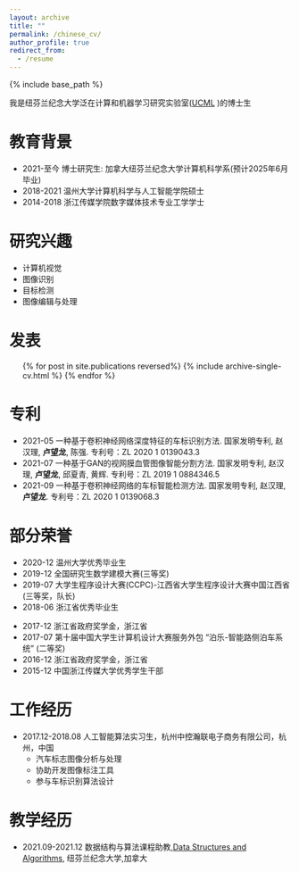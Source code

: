 ```yaml
---
layout: archive
title: ""
permalink: /chinese_cv/
author_profile: true
redirect_from:
  - /resume
---
```


{% include base_path %}

我是纽芬兰纪念大学泛在计算和机器学习研究实验室([UCML](https://sites.google.com/view/ucmi/home) )的博士生

教育背景
======

* 2021-至今 博士研究生: 加拿大纽芬兰纪念大学计算机科学系(预计2025年6月毕业)
* 2018-2021 温州大学计算机科学与人工智能学院硕士 
* 2014-2018 浙江传媒学院数字媒体技术专业工学学士  


  
研究兴趣
======
* 计算机视觉
* 图像识别
* 目标检测
* 图像编辑与处理

发表
======
  <ul>{% for post in site.publications reversed%}
    {% include archive-single-cv.html %}
  {% endfor %}</ul>


专利
======
* 2021-05 一种基于卷积神经网络深度特征的车标识别方法. 国家发明专利, 赵汉理, **卢望龙**, 陈强. 专利号：ZL 2020 1 0139043.3
* 2021-07 一种基于GAN的视网膜血管图像智能分割方法. 国家发明专利, 赵汉理, **卢望龙**, 邱夏青, 黄辉. 专利号：ZL 2019 1 0884346.5
* 2021-09 一种基于卷积神经网络的车标智能检测方法. 国家发明专利, 赵汉理, **卢望龙**. 专利号：ZL 2020 1 0139068.3

  
部分荣誉
======
* 2020-12 温州大学优秀毕业生  
* 2019-12 全国研究生数学建模大赛(三等奖) 
* 2019-07 大学生程序设计大赛(CCPC)-江西省大学生程序设计大赛中国江西省(三等奖，队长)
* 2018-06 浙江省优秀毕业生
<!-- * 2018-06 Outstanding Graduates of Communication University of Zhejiang, China  -->
* 2017-12 浙江省政府奖学金，浙江省
* 2017-07 第十届中国大学生计算机设计大赛服务外包 “泊乐-智能路侧泊车系统” (二等奖)  
* 2016-12 浙江省政府奖学金，浙江省
* 2015-12 中国浙江传媒大学优秀学生干部


工作经历
======
* 2017.12-2018.08 人工智能算法实习生，杭州中控瀚联电子商务有限公司，杭州，中国  
  * 汽车标志图像分析与处理
  * 协助开发图像标注工具
  * 参与车标识别算法设计

<!--* Fall 2015: Research Assistant
  * Github University
  * Duties included: Merging pull requests
  * Supervisor: Professor Hub -->
  


教学经历
======
* 2021.09-2021.12 数据结构与算法课程助教,[Data Structures and Algorithms](https://www.mun.ca/computerscience/undergraduates/courses/comp-2002-data-structures-and-algorithms/), 纽芬兰纪念大学,加拿大


<!-- Talks
======
  <ul>{% for post in site.talks %}
    {% include archive-single-talk-cv.html %}
  {% endfor %}</ul>
  

  
Service and leadership
======
* Currently signed in to 43 different slack teams -->
